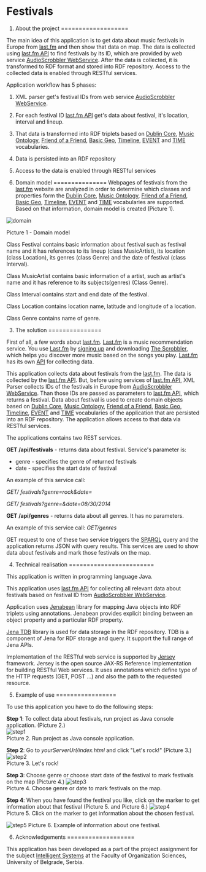 Festivals
=========

1. About the project
===================

The main idea of this application is to get data about music festivals in Europe from [last.fm](http://www.last.fm/) and then show that data on map. The data is collected using [last.fm API](http://www.last.fm/api) to find festivals by its ID, which are provided by web service [AudioScrobbler WebService](http://www.audioscrobbler.net/). After the data is collected, it is transformed to RDF format and stored into RDF repository. Access to the collected data is enabled through RESTful services.

Application workflow has 5 phases:

1. XML parser get's festival IDs from web service [AudioScrobbler WebService](http://www.audioscrobbler.net/).
2. For each festival ID [last.fm API](http://www.last.fm/api) get's data about festival, it's location, interval and lineup.
3. That data is transformed into RDF triplets based on [Dublin Core](http://purl.org/dc/elements/1.1/), [Music Ontology](http://purl.org/ontology/mo/), [Friend of a Friend](http://xmlns.com/foaf/0.1/), [Basic Geo](http://www.w3.org/2003/01/geo/wgs84_pos#), [Timeline](http://purl.org/NET/c4dm/timeline.owl#), [EVENT](http://purl.org/NET/c4dm/event.owl#) and [TIME](http://www.w3.org/2006/time#) vocabularies.
4. Data is persisted into an RDF repository
5. Access to the data is enabled through RESTful services


2. Domain model
===============
Webpages of festivals from the [last.fm](http://www.last.fm/) website are analyzed in order to determine which classes and properties form the [Dublin Core](http://purl.org/dc/elements/1.1/), [Music Ontology](http://purl.org/ontology/mo/), [Friend of a Friend](http://xmlns.com/foaf/0.1/), [Basic Geo](http://www.w3.org/2003/01/geo/wgs84_pos#), [Timeline](http://purl.org/NET/c4dm/timeline.owl#), [EVENT](http://purl.org/NET/c4dm/event.owl#) and [TIME](http://www.w3.org/2006/time#) vocabularies are supported. Based on that information, domain model is created (Picture 1).

![domain](https://github.com/TheCoa/FestivalsWeb/blob/master/docs/image/domain_model.png)

Picture 1 - Domain model

Class Festival contains basic information about festival such as festival name and it has references to its lineup (class MusicArtist), its location (class Location), its genres (class Genre) and the date of festival (class Interval).

Class MusicArtist contains basic information of a artist, such as artist's name and it has reference to its subjects(genres) (Class Genre).

Class Interval contains start and end date of the festival.

Class Location contains location name, latitude and longitude of a location.

Class Genre contains name of genre.

3. The solution
===============

First of all, a few words about [last.fm](http://www.last.fm/). [Last.fm](http://www.last.fm/) is a music recommendation service. You use [Last.fm](http://www.last.fm/) by [signing up](https://secure.last.fm/join) and downloading [The Scrobbler](http://www.last.fm/download), which helps you discover more music based on the songs you play. [Last.fm](http://www.last.fm/) has its own [API](http://www.last.fm/api) for collecting data.

This application collects data about festivals from the [last.fm](http://www.last.fm/). The data is collected by the [last.fm API](http://www.last.fm/api). But, before using services of [last.fm API](http://www.last.fm/api), XML Parser collects IDs of the festivals in Europe from [AudioScrobbler WebService](http://www.audioscrobbler.net/). Than those IDs are passed as parameters to [last.fm API](http://www.last.fm/api), which returns a festival. Data about festival is used to create domain objects based on [Dublin Core](http://purl.org/dc/elements/1.1/), [Music Ontology](http://purl.org/ontology/mo/), [Friend of a Friend](http://xmlns.com/foaf/0.1/), [Basic Geo](http://www.w3.org/2003/01/geo/wgs84_pos#), [Timeline](http://purl.org/NET/c4dm/timeline.owl#), [EVENT](http://purl.org/NET/c4dm/event.owl#) and [TIME](http://www.w3.org/2006/time#) vocabularies of the application that are persisted into an RDF repository. The application allows access to that data via RESTful services.

The applications contains two REST services.

**GET /api/festivals** - returns data about festival. Service's parameter is:
 - genre - specifies the genre of returned festivals
 - date - specifies the start date of festival
  
An example of this service call:  

  *GET/ festivals?genre=rock&date=*  
  
  *GET/ festivals?genre=&date=08/30/2014*

**GET /api/genres** - returns data about all genres. It has no parameters.

An example of this service call:
  *GET/genres*
  
GET request to one of these two service triggers the [SPARQL](http://www.w3.org/TR/rdf-sparql-query/) query and the application returns JSON with query results. This services are used to show data about festivals and mark those festivals on the map.

4. Technical realisation
========================

This application is written in programming language Java.

This application uses [last.fm API](http://www.last.fm/api) for collecting all relevant data about festivals based on festival ID from [AudioScrobbler WebService](http://www.audioscrobbler.net/).

Application uses [Jenabean](https://code.google.com/p/jenabean/) library for mapping Java objects into RDF triplets using annotations. Jenabean provides explicit binding between an object property and a particular RDF property.

[Jena TDB](http://jena.apache.org/documentation/tdb/) library is used for data storage in the RDF repository. TDB is a component of Jena for RDF storage and query. It support the full range of Jena APIs.

Implementation of the RESTful web service is supported by [Jersey](https://jersey.java.net/) framework. Jersey is the open source JAX-RS Reference Implementation for building RESTful Web services. It uses annotations which define type of the HTTP requests (GET, POST ...) and also the path to the requested resource.

5. Example of use
=================
  
To use this application you have to do the following steps:

**Step 1**: To collect data about festivals, run project as Java console application. (Picture 2.)  
![step1](https://github.com/TheCoa/FestivalsWeb/blob/master/docs/image/step1.png)  
Picture 2. Run project as Java console application.

**Step 2**: Go to *yourServerUrl/index.html* and click "Let's rock!" (Picture 3.)
![step2](https://github.com/TheCoa/FestivalsWeb/blob/master/docs/image/step2.png)  
Picture 3. Let's rock!
  
**Step 3**: Choose genre or choose start date of the festival to mark festivals on the map (Picture 4.)
![step3](https://github.com/TheCoa/FestivalsWeb/blob/master/docs/image/step3.png)  
Picture 4. Choose genre or date to mark festivals on the map.


**Step 4**: When you have found the festival you like, click on the marker to get information about that festival (Picture 5. and Picture 6.)
![step4](https://github.com/TheCoa/FestivalsWeb/blob/master/docs/image/step4.png)  
Picture 5. Click on the marker to get information about the chosen festival.  

![step5](https://github.com/TheCoa/FestivalsWeb/blob/master/docs/image/step5.png)
Picture 6. Example of information about one festival.

6. Acknowledgements
===================

This application has been developed as a part of the project assignment for the subject [Intelligent Systems](http://is.fon.rs/) at the Faculty of Organization Sciences, University of Belgrade, Serbia.
